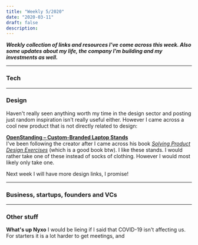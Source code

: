 ```yaml
---
title: "Weekly 5/2020"
date: "2020-03-11"
draft: false
description:
---
```


_**Weekly collection of links and resources I've come across this week. Also some updates about my life, the company I'm building and my investments as well.**_

---

### Tech

---

### Design

Haven't really seen anything worth my time in the design sector and posting just random inspiration isn't really useful either. However I came across a cool new product that is not directly related to design:

**[OpenStanding – Custom-Branded Laptop Stands](https://openstanding.com/)**  
I've been following the creator after I came across his book [_Solving Product Design Exercises_](https://productdesigninterview.com/) (which is a good book btw). I like these stands. I would rather take one of these instead of socks of clothing. However I would most likely only take one.

Next week I will have more design links, I promise!

---

### Business, startups, founders and VCs

---

### Other stuff

**What's up Nyxo**
I would be lieing if I said that COVID-19 isn't affecting us. For starters it is a lot harder to get meetings, and
